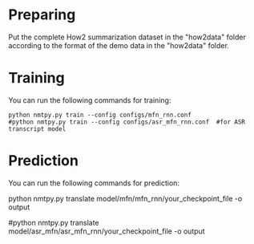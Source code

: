 # Preparing
Put the complete How2 summarization dataset in the "how2data" folder according to the format of the demo data in the "how2data" folder.


# Training
You can run the following commands for training:

```
python nmtpy.py train --config configs/mfn_rnn.conf 
#python nmtpy.py train --config configs/asr_mfn_rnn.conf  #for ASR transcript model
```


# Prediction
You can run the following commands for prediction:

python nmtpy.py translate model/mfn/mfn_rnn/your_checkpoint_file -o output

#python nmtpy.py translate model/asr_mfn/asr_mfn_rnn/your_checkpoint_file -o output
